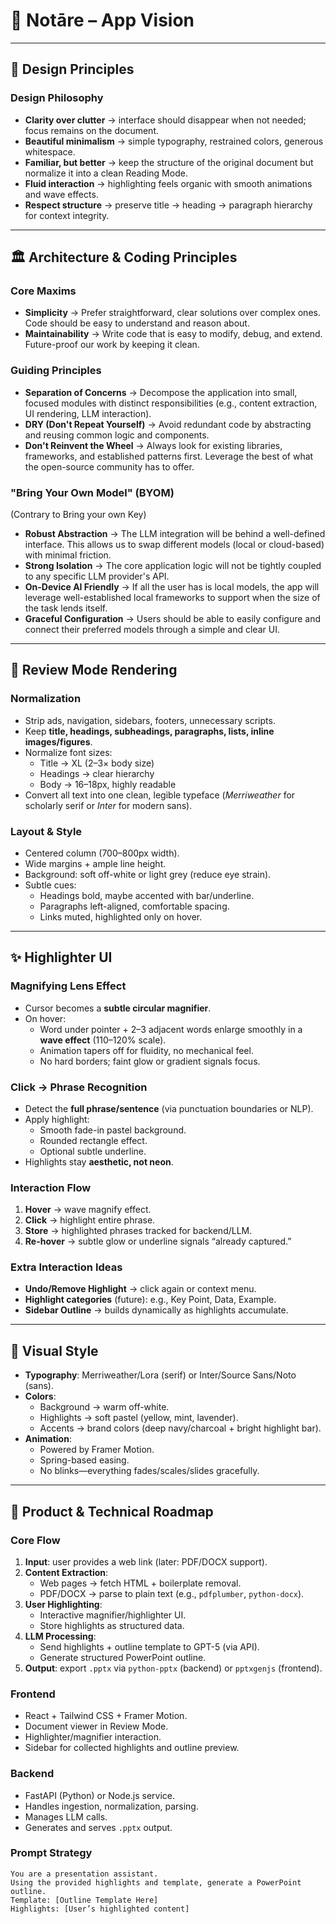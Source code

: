 # 🚀 Notāre – App Vision

---

## 🎨 Design Principles

### Design Philosophy
- **Clarity over clutter** → interface should disappear when not needed; focus remains on the document.  
- **Beautiful minimalism** → simple typography, restrained colors, generous whitespace.  
- **Familiar, but better** → keep the structure of the original document but normalize it into a clean Reading Mode.  
- **Fluid interaction** → highlighting feels organic with smooth animations and wave effects.  
- **Respect structure** → preserve title → heading → paragraph hierarchy for context integrity.  

---

## 🏛️ Architecture & Coding Principles

### Core Maxims
- **Simplicity** → Prefer straightforward, clear solutions over complex ones. Code should be easy to understand and reason about.
- **Maintainability** → Write code that is easy to modify, debug, and extend. Future-proof our work by keeping it clean.

### Guiding Principles
- **Separation of Concerns** → Decompose the application into small, focused modules with distinct responsibilities (e.g., content extraction, UI rendering, LLM interaction).
- **DRY (Don't Repeat Yourself)** → Avoid redundant code by abstracting and reusing common logic and components.
- **Don't Reinvent the Wheel** → Always look for existing libraries, frameworks, and established patterns first. Leverage the best of what the open-source community has to offer.

### "Bring Your Own Model" (BYOM)
(Contrary to Bring your own Key)
- **Robust Abstraction** → The LLM integration will be behind a well-defined interface. This allows us to swap different models (local or cloud-based) with minimal friction.
- **Strong Isolation** → The core application logic will not be tightly coupled to any specific LLM provider's API.
- **On-Device AI Friendly** → If all the user has is local models, the app will leverage well-established local frameworks to support when the size of the task lends itself.
- **Graceful Configuration** → Users should be able to easily configure and connect their preferred models through a simple and clear UI.

---

## 📄 Review Mode Rendering

### Normalization
- Strip ads, navigation, sidebars, footers, unnecessary scripts.  
- Keep **title, headings, subheadings, paragraphs, lists, inline images/figures**.  
- Normalize font sizes:  
  - Title → XL (2–3× body size)  
  - Headings → clear hierarchy  
  - Body → 16–18px, highly readable  
- Convert all text into one clean, legible typeface (*Merriweather* for scholarly serif or *Inter* for modern sans).  

### Layout & Style
- Centered column (700–800px width).  
- Wide margins + ample line height.  
- Background: soft off-white or light grey (reduce eye strain).  
- Subtle cues:  
  - Headings bold, maybe accented with bar/underline.  
  - Paragraphs left-aligned, comfortable spacing.  
  - Links muted, highlighted only on hover.  

---

## ✨ Highlighter UI

### Magnifying Lens Effect
- Cursor becomes a **subtle circular magnifier**.  
- On hover:  
  - Word under pointer + 2–3 adjacent words enlarge smoothly in a **wave effect** (110–120% scale).  
  - Animation tapers off for fluidity, no mechanical feel.  
  - No hard borders; faint glow or gradient signals focus.  

### Click → Phrase Recognition
- Detect the **full phrase/sentence** (via punctuation boundaries or NLP).  
- Apply highlight:  
  - Smooth fade-in pastel background.  
  - Rounded rectangle effect.  
  - Optional subtle underline.  
- Highlights stay **aesthetic, not neon**.  

### Interaction Flow
1. **Hover** → wave magnify effect.  
2. **Click** → highlight entire phrase.  
3. **Store** → highlighted phrases tracked for backend/LLM.  
4. **Re-hover** → subtle glow or underline signals “already captured.”  

### Extra Interaction Ideas
- **Undo/Remove Highlight** → click again or context menu.  
- **Highlight categories** (future): e.g., Key Point, Data, Example.  
- **Sidebar Outline** → builds dynamically as highlights accumulate.  

---

## 🌟 Visual Style
- **Typography**: Merriweather/Lora (serif) or Inter/Source Sans/Noto (sans).  
- **Colors**:  
  - Background → warm off-white.  
  - Highlights → soft pastel (yellow, mint, lavender).  
  - Accents → brand colors (deep navy/charcoal + bright highlight bar).  
- **Animation**:  
  - Powered by Framer Motion.  
  - Spring-based easing.  
  - No blinks—everything fades/scales/slides gracefully.  

---

## 🔧 Product & Technical Roadmap

### Core Flow
1. **Input**: user provides a web link (later: PDF/DOCX support).  
2. **Content Extraction**:  
   - Web pages → fetch HTML + boilerplate removal.  
   - PDF/DOCX → parse to plain text (e.g., `pdfplumber`, `python-docx`).  
3. **User Highlighting**:  
   - Interactive magnifier/highlighter UI.  
   - Store highlights as structured data.  
4. **LLM Processing**:  
   - Send highlights + outline template to GPT-5 (via API).  
   - Generate structured PowerPoint outline.  
5. **Output**: export `.pptx` via `python-pptx` (backend) or `pptxgenjs` (frontend).  

### Frontend
- React + Tailwind CSS + Framer Motion.  
- Document viewer in Review Mode.  
- Highlighter/magnifier interaction.  
- Sidebar for collected highlights and outline preview.  

### Backend
- FastAPI (Python) or Node.js service.  
- Handles ingestion, normalization, parsing.  
- Manages LLM calls.  
- Generates and serves `.pptx` output.  

### Prompt Strategy
```plaintext
You are a presentation assistant. 
Using the provided highlights and template, generate a PowerPoint outline. 
Template: [Outline Template Here]
Highlights: [User’s highlighted content]
